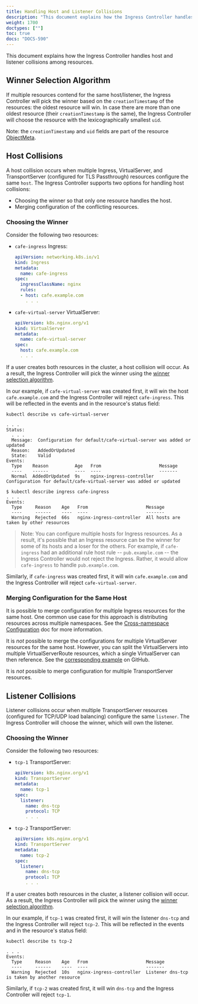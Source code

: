 ```yaml
---
title: Handling Host and Listener Collisions
description: "This document explains how the Ingress Controller handles host and listener collisions among resources."
weight: 1700
doctypes: [""]
toc: true
docs: "DOCS-590"
---
```



This document explains how the Ingress Controller handles host and listener collisions among resources.

## Winner Selection Algorithm

If multiple resources contend for the same host/listener, the Ingress Controller will pick the winner based on the `creationTimestamp` of the resources: the oldest resource will win. In case there are more than one oldest resource (their `creationTimestamp` is the same),  the Ingress Controller will choose the resource with the lexicographically smallest `uid`.

Note: the `creationTimestamp` and `uid` fields are part of the resource [ObjectMeta](https://kubernetes.io/docs/reference/generated/kubernetes-api/v1.19/#objectmeta-v1-meta).

## Host Collisions

A host collision occurs when multiple Ingress, VirtualServer, and TransportServer (configured for TLS Passthrough) resources configure the same `host`. The Ingress Controller supports two options for handling host collisions:

- Choosing the winner so that only one resource handles the host.
- Merging configuration of the conflicting resources.

### Choosing the Winner

Consider the following two resources:

- `cafe-ingress` Ingress:

    ```yaml
    apiVersion: networking.k8s.io/v1
    kind: Ingress
    metadata:
      name: cafe-ingress
    spec:
      ingressClassName: nginx
      rules:
      - host: cafe.example.com
        . . .
    ```

- `cafe-virtual-server` VirtualServer:

    ```yaml
    apiVersion: k8s.nginx.org/v1
    kind: VirtualServer
    metadata:
      name: cafe-virtual-server
    spec:
      host: cafe.example.com
      . . .
    ```

If a user creates both resources in the cluster, a host collision will occur. As a result, the Ingress Controller will pick the winner using the [winner selection algorithm](#winner-selection-algorithm).

In our example, if `cafe-virtual-server` was created first, it will win the host `cafe.example.com` and the Ingress Controller will reject `cafe-ingress`. This will be reflected in the events and in the resource's status field:

```console
kubectl describe vs cafe-virtual-server

. . .
Status:
  . . .
  Message:  Configuration for default/cafe-virtual-server was added or updated
  Reason:   AddedOrUpdated
  State:    Valid
Events:
  Type    Reason          Age   From                      Message
  ----    ------          ----  ----                      -------
  Normal  AddedOrUpdated  9s    nginx-ingress-controller  Configuration for default/cafe-virtual-server was added or updated

$ kubectl describe ingress cafe-ingress
. . .
Events:
  Type     Reason    Age   From                      Message
  ----     ------    ----  ----                      -------
  Warning  Rejected  66s   nginx-ingress-controller  All hosts are taken by other resources
```

> Note: You can configure multiple hosts for Ingress resources. As a result, it's possible that an Ingress resource can be the winner for some of its hosts and a loser for the others. For example, if `cafe-ingress` had an additional rule host rule -- `pub.example.com` -- the Ingress Controller would not reject the Ingress. Rather, it would allow `cafe-ingress` to handle `pub.example.com`.

Similarly, if `cafe-ingress` was created first, it will win `cafe.example.com` and the Ingress Controller will reject `cafe-virtual-server`.

### Merging Configuration for the Same Host

It is possible to merge configuration for multiple Ingress resources for the same host. One common use case for this approach is distributing resources across multiple namespaces. See the [Cross-namespace Configuration](/nginx-ingress-controller/configuration/ingress-resources/cross-namespace-configuration/) doc for more information.

It is *not* possible to merge the configurations for multiple VirtualServer resources for the same host. However, you can split the VirtualServers into multiple VirtualServerRoute resources, which a single VirtualServer can then reference. See the [corresponding example](https://github.com/nginxinc/kubernetes-ingress/tree/v3.4.2/examples/custom-resources/cross-namespace-configuration) on GitHub.

It is *not* possible to merge configuration for multiple TransportServer resources.

## Listener Collisions

Listener collisions occur when multiple TransportServer resources (configured for TCP/UDP load balancing) configure the same `listener`. The Ingress Controller will choose the winner, which will own the listener.

### Choosing the Winner

Consider the following two resources:

- `tcp-1` TransportServer:

    ```yaml
    apiVersion: k8s.nginx.org/v1
    kind: TransportServer
    metadata:
      name: tcp-1
    spec:
      listener:
        name: dns-tcp
        protocol: TCP
        . . .
    ```

- `tcp-2` TransportServer:

    ```yaml
    apiVersion: k8s.nginx.org/v1
    kind: TransportServer
    metadata:
      name: tcp-2
    spec:
      listener:
        name: dns-tcp
        protocol: TCP
        . . .
    ```

If a user creates both resources in the cluster, a listener collision will occur. As a result, the Ingress Controller will pick the winner using the [winner selection algorithm](#winner-selection-algorithm).

In our example, if `tcp-1` was created first, it will win the listener `dns-tcp` and the Ingress Controller will reject `tcp-2`. This will be reflected in the events and in the resource's status field:

```console
kubectl describe ts tcp-2

. . .
Events:
  Type     Reason    Age   From                      Message
  ----     ------    ----  ----                      -------
  Warning  Rejected  10s   nginx-ingress-controller  Listener dns-tcp is taken by another resource
```

Similarly, if `tcp-2` was created first, it will win `dns-tcp` and the Ingress Controller will reject `tcp-1`.
